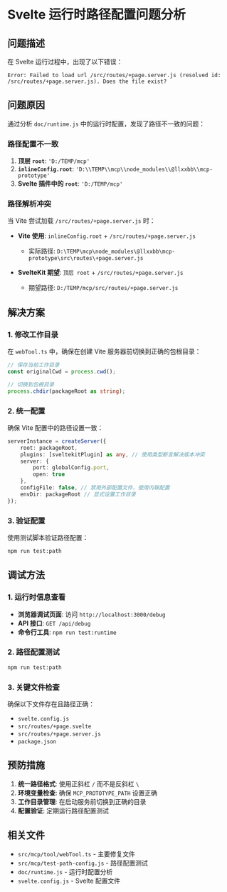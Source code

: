 # Svelte 运行时路径配置问题分析

## 问题描述

在 Svelte 运行过程中，出现了以下错误：

```
Error: Failed to load url /src/routes/+page.server.js (resolved id: /src/routes/+page.server.js). Does the file exist?
```

## 问题原因

通过分析 `doc/runtime.js` 中的运行时配置，发现了路径不一致的问题：

### 路径配置不一致

1. **顶层 `root`**: `'D:/TEMP/mcp'`
2. **`inlineConfig.root`**: `'D:\\TEMP\\mcp\\node_modules\\@llxxbb\\mcp-prototype'`
3. **Svelte 插件中的 `root`**: `'D:/TEMP/mcp'`

### 路径解析冲突

当 Vite 尝试加载 `/src/routes/+page.server.js` 时：

- **Vite 使用**: `inlineConfig.root` + `/src/routes/+page.server.js`
  - 实际路径: `D:\TEMP\mcp\node_modules\@llxxbb\mcp-prototype\src\routes\+page.server.js`
  
- **SvelteKit 期望**: `顶层 root` + `/src/routes/+page.server.js`
  - 期望路径: `D:/TEMP/mcp/src/routes/+page.server.js`

## 解决方案

### 1. 修改工作目录

在 `webTool.ts` 中，确保在创建 Vite 服务器前切换到正确的包根目录：

```typescript
// 保存当前工作目录
const originalCwd = process.cwd();

// 切换到包根目录
process.chdir(packageRoot as string);
```

### 2. 统一配置

确保 Vite 配置中的路径设置一致：

```typescript
serverInstance = createServer({
    root: packageRoot,
    plugins: [sveltekitPlugin] as any, // 使用类型断言解决版本冲突
    server: {
        port: globalConfig.port,
        open: true
    },
    configFile: false, // 禁用外部配置文件，使用内联配置
    envDir: packageRoot // 显式设置工作目录
});
```

### 3. 验证配置

使用测试脚本验证路径配置：

```bash
npm run test:path
```

## 调试方法

### 1. 运行时信息查看

- **浏览器调试页面**: 访问 `http://localhost:3000/debug`
- **API 接口**: `GET /api/debug`
- **命令行工具**: `npm run test:runtime`

### 2. 路径配置测试

```bash
npm run test:path
```

### 3. 关键文件检查

确保以下文件存在且路径正确：

- `svelte.config.js`
- `src/routes/+page.svelte`
- `src/routes/+page.server.js`
- `package.json`

## 预防措施

1. **统一路径格式**: 使用正斜杠 `/` 而不是反斜杠 `\`
2. **环境变量检查**: 确保 `MCP_PROTOTYPE_PATH` 设置正确
3. **工作目录管理**: 在启动服务前切换到正确的目录
4. **配置验证**: 定期运行路径配置测试

## 相关文件

- `src/mcp/tool/webTool.ts` - 主要修复文件
- `src/mcp/test-path-config.js` - 路径配置测试
- `doc/runtime.js` - 运行时配置分析
- `svelte.config.js` - Svelte 配置文件
